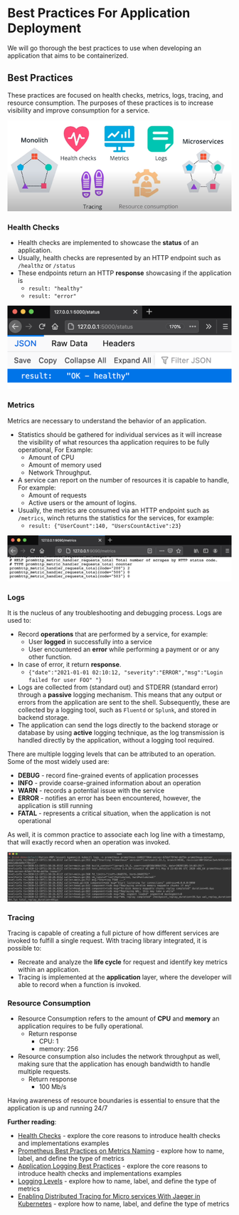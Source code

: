 
# Best Practices For Application Deployment

We will go thorough the best practices to use when developing an application that aims to be containerized.

## Best Practices

These practices are focused on health checks, metrics, logs, tracing, and resource consumption.
The purposes of these practices is to increase visibility and improve consumption for a service.

![Best Practices](9.1.BestPractices.png)

### Health Checks

* Health checks are implemented to showcase the **status** of an application.
* Usually, health checks are represented by an HTTP endpoint such as `/healthz` or `/status`
* These endpoints return an HTTP **response** showcasing if the application is
  * `result: "healthy"`
  * `result: "error"`

![`/status` health check that showcases that the application is healthy](9.2.HealthChecks.png)

### Metrics

Metrics are necessary to understand the behavior of an application.  

* Statistics should be gathered for individual services as it will increase the visibility of what resources tha application requires to be fully operational, For Example:
  * Amount of CPU
  * Amount of memory used
  * Network Throughput.
* A service can report on the number of resources it is capable to handle, For example:
  * Amount of requests
  * Active users or the amount of logins.
* Usually, the metrics are consumed via an HTTP endpoint such as `/metrics`, winch returns the statistics for the services, for example:
  * `result: {"UserCount":140, "UsersCountActive":23}`

![/metrics endpoint that list of metrics counting the amount requests by the HTTP code returned](9.3.Metrics.png)

### Logs

It is the nucleus of any troubleshooting and debugging process. Logs are used to:

* Record **operations** that are performed by a service, for example:
  * User **logged** in successfully into a service
  * User encountered an **error** while performing a payment or or any other function.
* In case of error, it return **response**.
  * `{"date":"2021-01-01 02:10:12, "severity":"ERROR","msg":"Login failed for user FOO" "}`
* Logs are collected from (standard out) and STDERR (standard error) through a **passive** logging mechanism. This means that any output or errors from the application are sent to the shell. Subsequently, these are collected by a logging tool, such as `Fluentd` or `Splunk`, and stored in backend storage.
* The application can send the logs directly to the backend storage or database by using **active** logging technique, as the log transmission is handled directly by the application, without a logging tool required.

There are multiple logging levels that can be attributed to an operation. Some of the most widely used are:

* **DEBUG** - record fine-grained events of application processes
* **INFO** - provide coarse-grained information about an operation
* **WARN** - records a potential issue with the service
* **ERROR** - notifies an error has been encountered, however, the application is still running
* **FATAL** - represents a critical situation, when the application is not operational

As well, it is common practice to associate each log line with a timestamp, that will exactly record when an operation was invoked.

![Multiple INFO log lines recorded when a Prometheus service started](9.4.Logs.png)

### Tracing

Tracing is capable of creating a full picture of how different services are invoked to fulfill a single request.
With tracing library integrated, it is possible to:

* Recreate and analyze the **life cycle** for request and identify key metrics within an application.
* Tracing is implemented at the **application** layer, where the developer will able to record when a function is invoked.

### Resource Consumption

* Resource Consumption refers to the amount of **CPU** and **memory** an application requires to be fully operational.
  * Return response
    * CPU: 1
    * memory: 256
* Resource consumption also includes the network throughput as well, making sure that the application has enough bandwidth to handle multiple requests.
  * Return response
    * 100 Mb/s

Having awareness of resource boundaries is essential to ensure that the application is up and running 24/7

**Further reading**:

* [Health Checks](https://microservices.io/patterns/observability/health-check-api.html) - explore the core reasons to introduce health checks and implementations examples
* [Prometheus Best Practices on Metrics Naming](https://prometheus.io/docs/instrumenting/writing_exporters/#metrics) - explore how to name, label, and define the type of metrics
* [Application Logging Best Practices](https://logz.io/blog/logging-best-practices/) - explore the core reasons to introduce health checks and implementations examples
* [Logging Levels](https://www.tutorialspoint.com/log4j/log4j_logging_levels.htm) - explore how to name, label, and define the type of metrics
* [Enabling Distributed Tracing for Micro services With Jaeger in Kubernetes](https://containerjournal.com/topics/container-ecosystems/enabling-distributed-tracing-for-microservices-with-jaeger-in-kubernetes/) - explore how to name, label, and define the type of metrics
